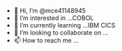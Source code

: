 - 👋 Hi, I’m @mce41148945
- 👀 I’m interested in ...COBOL
- 🌱 I’m currently learning ...IBM CICS
- 💞️ I’m looking to collaborate on ...
- 📫 How to reach me ...

<!---
mce41148945/mce41148945 is a ✨ special ✨ repository because its `README.md` (this file) appears on your GitHub profile.
You can click the Preview link to take a look at your changes.
--->
